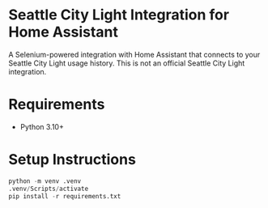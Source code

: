# Seattle City Light Integration for Home Assistant

A Selenium-powered integration with Home Assistant that connects to your Seattle
City Light usage history. This is not an official Seattle City Light
integration.

# Requirements

* Python 3.10+

# Setup Instructions

```py
python -m venv .venv
.venv/Scripts/activate
pip install -r requirements.txt
```